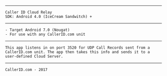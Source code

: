 ----------------------------------
    Caller ID Cloud Relay
	SDK: Android 4.0 (IceCream Sandwitch) +
----------------------------------

	- Target Android 7.0 (Nougat)
	- For use with any CallerID.com unit
	
----------------------------------

	This app listens in on port 3520 for UDP Call Records sent from a CallerID.com unit. The app then takes this info and sends it to a user-defined Cloud Server.
	
	
----------------------------------
	CallerID.com - 2017